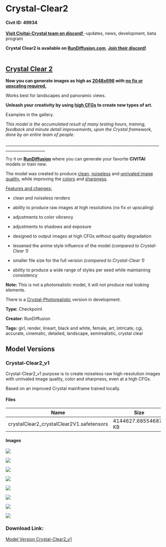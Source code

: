 # Crystal-Clear2

#### Civit ID: 49934

<p><a target="_blank" rel="ugc" href="https://discord.gg/TAQ2ngFg4U"><strong>Visit Civitai-Crystal team on discord! </strong></a>-updates, news, development, beta program</p><p><strong>Crystal Clear2 is available on </strong><a target="_blank" rel="ugc" href="http://RunDiffusion.com"><strong>RunDiffusion.com</strong></a>, <a target="_blank" rel="ugc" href="https://discord.com/invite/wH6dTyBpCf"><strong>Join their discord!</strong></a><br /><br /></p><h2><u>Crystal Clear 2</u></h2><p><strong>Now you can generate images as high as <u>2048x696</u> with <u>no fix or upscaling required.</u></strong></p><p>Works best for landscapes and panoramic views.</p><p><strong>Unleash your creativity by using <u>high CFGs</u> to create new types of art.</strong></p><p>Examples in the gallery.</p><p></p><p></p><p><em>This model is the accumulated result of many testing hours, training, feedback and minute detail improvements, upon the Crystal framework, done by an entire team of people.</em></p><p>__________________________________________________________________________________________________</p><p>Try it on <a target="_blank" rel="ugc" href="https://civitai.com/models/36634/RunDiffusion.com"><strong><u>RunDiffusion</u></strong></a> where you can generate your favorite <strong>CIVITAI</strong> models or train new.</p><p></p><p></p><p>The model was created to produce <u>clean,</u> <u>noiseless</u> and <u>unrivaled image quality</u>, while improving the <u>colors</u> and <u>sharpness</u>.</p><p></p><p><u>Features and changes:</u></p><ul><li><p>clean and noiseless renders</p></li><li><p>ability to produce raw images at high resolutions (no fix or upscaling)</p></li><li><p>adjustments to color vibrancy</p></li><li><p>adjustments to shadows and exposure</p></li><li><p>designed to output images at high CFGs without quality degradation</p></li><li><p>lessened the anime style influence of the model <em>(compared to Crystal-Clear 1)</em></p></li><li><p>smaller file size for the full version <em>(compared to Crystal-Clear 1)</em></p></li><li><p>ability to produce a wide range of styles per seed while maintaining consistency</p></li></ul><p></p><p><strong>Note:</strong> This is not a photorealistic model, it will not produce real looking elements.</p><p>There is a <u>Crystal-Photorealistic</u> version in development.</p>

**Type:** Checkpoint

**Creator:** RunDiffusion

**Tags:** girl, render, lineart, black and white, female, art, intricate, cgi, accurate, cinematic, detailed, landscape, semirealistic, crystal clear

## Model Versions

### Crystal-Clear2_v1

<p>Crystal-Clear2_v1 purpose is to create noiseless raw high-resolution images with unrivaled image quality, color and sharpness, even at a high CFGs.</p><p>Based on an improved Crystal mainframe trained locally.</p>

#### Files

| Name | Size | Type | Format | Download Url | AutoV1 | AutoV2 | SHA256 | CRC32 | BLAKE3 |
| --- | --- | --- | --- | --- | --- | --- | --- | --- | --- |
| crystalClear2_crystalClear2V1.safetensors | 4144627.685546875 KB | Model | SafeTensor | https://civitai.com/api/download/models/54461 | FE1D6747 | D5A9E7658A | D5A9E7658A76DB46E8A56605DC50FA8596CF50DA741A2BB999F88A0794D5595A | 3353F0B0 | C1895A636E6FADCD54D9E2DFFC761D8046B36F6ACE62B727EA703177BD49987F |

#### Images

<p><img src="https://image.civitai.com/xG1nkqKTMzGDvpLrqFT7WA/32ee3975-47f8-4756-20b3-b816faa10800/width=450/589567.jpeg" /></p>

<p><img src="https://image.civitai.com/xG1nkqKTMzGDvpLrqFT7WA/ba35f9a5-80d9-4819-792d-c6601be89b00/width=450/589570.jpeg" /></p>

<p><img src="https://image.civitai.com/xG1nkqKTMzGDvpLrqFT7WA/35e63853-2b69-4390-c071-af7bd1b28600/width=450/589569.jpeg" /></p>

<p><img src="https://image.civitai.com/xG1nkqKTMzGDvpLrqFT7WA/c15d4ad1-fdf5-4e02-c09e-354498c62500/width=450/589566.jpeg" /></p>

<p><img src="https://image.civitai.com/xG1nkqKTMzGDvpLrqFT7WA/0cf3e839-8e90-4023-f2f5-7cf643188e00/width=450/589571.jpeg" /></p>

<p><img src="https://image.civitai.com/xG1nkqKTMzGDvpLrqFT7WA/9fde9116-01fa-429a-a064-48f05c4cae00/width=450/589568.jpeg" /></p>

<p><img src="https://image.civitai.com/xG1nkqKTMzGDvpLrqFT7WA/5dfa5455-62aa-4572-1ab0-f33500144b00/width=450/589572.jpeg" /></p>

<p><img src="https://image.civitai.com/xG1nkqKTMzGDvpLrqFT7WA/a5e974b4-ec13-4928-abe2-52355d56d100/width=450/589931.jpeg" /></p>

### Download Link:

[Model Version Crystal-Clear2_v1](https://civitai.com/api/download/models/54461)

